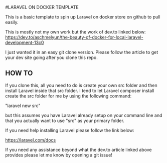 #LARAVEL ON DOCKER TEMPLATE

This is a basic template to spin up Laravel on docker store on github to pull easily.

This is mostly not my own work but the work of dev.to linked below:
https://dev.to/aschmelyun/the-beauty-of-docker-for-local-laravel-development-13c0

I just wanted it in an easy git clone version. Please follow the article to get your dev site going after you clone this repo.

## HOW TO

If you clone this, all you need to do is create your own src folder and then install Laravel inside that src folder. I tend to let Laravel composer install create the src folder for me by using the following command:

"laravel new src"

but this assumes you have Laravel already setup on your command line and that you actually want to use "src" as your primary folder.

If you need help installing Laravel please follow the link below:

https://laravel.com/docs

If you need any assistance beyond what the dev.to article linked above provides please let me know by opening a git issue!

